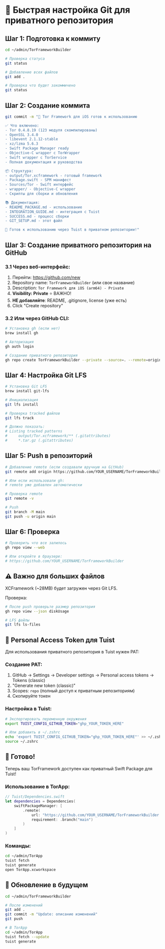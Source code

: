 # 🚀 Быстрая настройка Git для приватного репозитория

## Шаг 1: Подготовка к коммиту

```bash
cd ~/admin/TorFrameworkBuilder

# Проверка статуса
git status

# Добавление всех файлов
git add .

# Проверка что будет закоммичено
git status
```

## Шаг 2: Создание коммита

```bash
git commit -m "🎉 Tor Framework для iOS готов к использованию

✅ Что включено:
- Tor 0.4.8.19 (123 модуля скомпилированы)
- OpenSSL 3.4.0
- libevent 2.1.12-stable
- xz/lzma 5.6.3
- Swift Package Manager ready
- Objective-C wrapper с TorWrapper
- Swift wrapper с TorService
- Полная документация и руководства

📦 Структура:
- output/Tor.xcframework - готовый framework
- Package.swift - SPM манифест
- Sources/Tor - Swift интерфейс
- wrapper/ - Objective-C wrapper
- Скрипты для сборки и обновления

📚 Документация:
- README_PACKAGE.md - использование
- INTEGRATION_GUIDE.md - интеграция с Tuist
- SUCCESS.md - процесс сборки
- GIT_SETUP.md - этот файл

🎯 Готов к использованию через Tuist в приватном репозитории!"
```

## Шаг 3: Создание приватного репозитория на GitHub

### 3.1 Через веб-интерфейс:

1. Перейти: https://github.com/new
2. Repository name: `TorFrameworkBuilder` (или свое название)
3. Description: `Tor Framework для iOS (arm64) - Private`
4. **Visibility: Private** ⭐ ВАЖНО!
5. **НЕ добавляйте**: README, .gitignore, license (уже есть)
6. Click "Create repository"

### 3.2 Или через GitHub CLI:

```bash
# Установка gh (если нет)
brew install gh

# Авторизация
gh auth login

# Создание приватного репозитория
gh repo create TorFrameworkBuilder --private --source=. --remote=origin
```

## Шаг 4: Настройка Git LFS

```bash
# Установка Git LFS
brew install git-lfs

# Инициализация
git lfs install

# Проверка tracked файлов
git lfs track

# Должно показать:
# Listing tracked patterns
#     output/Tor.xcframework/** (.gitattributes)
#     *.tar.gz (.gitattributes)
```

## Шаг 5: Push в репозиторий

```bash
# Добавление remote (если создавали вручную на GitHub)
git remote add origin https://github.com/YOUR_USERNAME/TorFrameworkBuilder.git

# Или если использовали gh:
# remote уже добавлен автоматически

# Проверка remote
git remote -v

# Push
git branch -M main
git push -u origin main
```

## Шаг 6: Проверка

```bash
# Проверить что все залилось
gh repo view --web

# Или откройте в браузере:
# https://github.com/YOUR_USERNAME/TorFrameworkBuilder
```

## ⚠️ Важно для больших файлов

XCFramework (~28MB) будет загружен через Git LFS.

Проверка:
```bash
# После push проверьте размер репозитория
gh repo view --json diskUsage

# LFS файлы
git lfs ls-files
```

## 🔐 Personal Access Token для Tuist

Для использования приватного репозитория в Tuist нужен PAT:

### Создание PAT:

1. GitHub → Settings → Developer settings → Personal access tokens → Tokens (classic)
2. "Generate new token (classic)"
3. Scopes: `repo` (полный доступ к приватным репозиториям)
4. Скопируйте токен

### Настройка в Tuist:

```bash
# Экспортировать переменную окружения
export TUIST_CONFIG_GITHUB_TOKEN="ghp_YOUR_TOKEN_HERE"

# Или добавить в ~/.zshrc
echo 'export TUIST_CONFIG_GITHUB_TOKEN="ghp_YOUR_TOKEN_HERE"' >> ~/.zshrc
source ~/.zshrc
```

## 🎉 Готово!

Теперь ваш TorFramework доступен как приватный Swift Package для Tuist!

### Использование в TorApp:

```swift
// Tuist/Dependencies.swift
let dependencies = Dependencies(
    swiftPackageManager: [
        .remote(
            url: "https://github.com/YOUR_USERNAME/TorFrameworkBuilder.git",
            requirement: .branch("main")
        )
    ]
)
```

### Команды:

```bash
cd ~/admin/TorApp
tuist fetch
tuist generate
open TorApp.xcworkspace
```

## 🔄 Обновление в будущем

```bash
cd ~/admin/TorFrameworkBuilder

# После изменений
git add .
git commit -m "Update: описание изменений"
git push

# В TorApp
cd ~/admin/TorApp
tuist fetch --update
tuist generate
```

